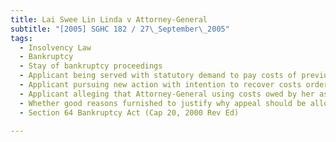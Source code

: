 ```yaml
---
title: Lai Swee Lin Linda v Attorney-General 
subtitle: "[2005] SGHC 182 / 27\_September\_2005"
tags:
  - Insolvency Law
  - Bankruptcy
  - Stay of bankruptcy proceedings
  - Applicant being served with statutory demand to pay costs of previous action
  - Applicant pursuing new action with intention to recover costs ordered against her in previous action
  - Applicant alleging that Attorney-General using costs owed by her as weapon to prevent her from pursuing matter
  - Whether good reasons furnished to justify why appeal should be allowed
  - Section 64 Bankruptcy Act (Cap 20, 2000 Rev Ed)

---
```


